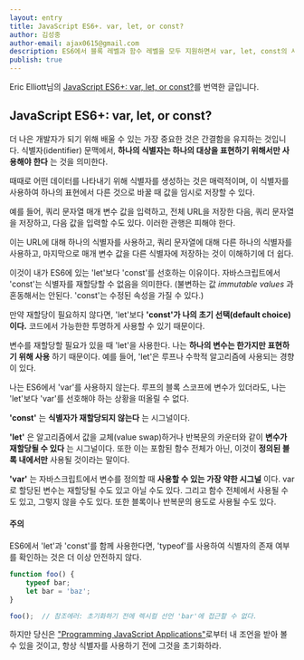 ```yaml
---
layout: entry
title: JavaScript ES6+. var, let, or const?
author: 김성중
author-email: ajax0615@gmail.com
description: ES6에서 블록 레벨과 함수 레벨을 모두 지원하면서 var, let, const의 사용에 대한 Eric Elliott님의 개인적인 의견입니다.
publish: true
---
```


Eric Elliott님의 [JavaScript ES6+: var, let, or const?](https://medium.com/javascript-scene/javascript-es6-var-let-or-const-ba58b8dcde75#.igl7uvbta)를 번역한 글입니다.

## JavaScript ES6+: var, let, or const?
더 나은 개발자가 되기 위해 배울 수 있는 가장 중요한 것은 간결함을 유지하는 것입니다. 식별자(identifier) 문맥에서, **하나의 식별자는 하나의 대상을 표현하기 위해서만 사용해야 한다** 는 것을 의미한다.

때때로 어떤 데이터를 나타내기 위해 식별자를 생성하는 것은 매력적이며, 이 식별자를 사용하여 하나의 표현에서 다른 것으로 바꿀 때 값을 임시로 저장할 수 있다.

예를 들어, 쿼리 문자열 매개 변수 값을 입력하고, 전체 URL을 저장한 다음, 쿼리 문자열을 저장하고, 다음 값을 입력할 수도 있다. 이러한 관행은 피해야 한다.

이는 URL에 대해 하나의 식별자를 사용하고, 쿼리 문자열에 대해 다른 하나의 식별자를 사용하고, 마지막으로 매개 변수 값을 다른 식별자에 저장하는 것이 이해하기에 더 쉽다.

이것이 내가 ES6에 있는 'let'보다 'const'를 선호하는 이유이다. 자바스크립트에서 'const'는 식별자를 재할당할 수 없음을 의미한다. (불변하는 값 *immutable values* 과 혼동해서는 안된다. 'const'는 수정된 속성을 가질 수 있다.)

만약 재할당이 필요하지 않다면, 'let'보다 **'const'가 나의 초기 선택(default choice)이다.** 코드에서 가능한한 투명하게 사용할 수 있기 때문이다.

변수를 재할당할 필요가 있을 때 'let'을 사용한다. 나는 **하나의 변수는 한가지만 표현하기 위해 사용** 하기 때문이다. 예를 들어, 'let'은 루프나 수학적 알고리즘에 사용되는 경향이 있다.

나는 ES6에서 'var'를 사용하지 않는다. 루프의 블록 스코프에 변수가 있더라도, 나는 'let'보다 'var'를 선호해야 하는 상황을 떠올릴 수 없다.

**'const'** 는 **식별자가 재할당되지 않는다** 는 시그널이다.

**'let'** 은 알고리즘에서 값을 교체(value swap)하거나 반복문의 카운터와 같이 **변수가 재할당될 수 있다** 는 시그널이다. 또한 이는 포함된 함수 전체가 아닌, 이것이 **정의된 블록 내에서만** 사용될 것이라는 말이다.

**'var'** 는 자바스크립트에서 변수를 정의할 때 **사용할 수 있는 가장 약한 시그널** 이다. var로 할당된 변수는 재할당될 수도 있고 아닐 수도 있다. 그리고 함수 전체에서 사용될 수도 있고, 그렇지 않을 수도 있다. 또한 블록이나 반복문의 용도로 사용될 수도 있다.

#### 주의
ES6에서 'let'과 'const'를 함께 사용한다면, 'typeof'를 사용하여 식별자의 존재 여부를 확인하는 것은 더 이상 안전하지 않다.

```javascript
function foo() {
    typeof bar;
    let bar = 'baz';
}

foo();  // 참조에러: 초기화하기 전에 렉시컬 선언 'bar'에 접근할 수 없다.
```

하지만 당신은 ["Programming JavaScript Applications"](https://ericelliottjs.com/product/programming-javascript-applications-paper-ebook-bundle/)로부터 내 조언을 받아 볼 수 있을 것이고, 항상 식별자를 사용하기 전에 그것을 초기화하라.
